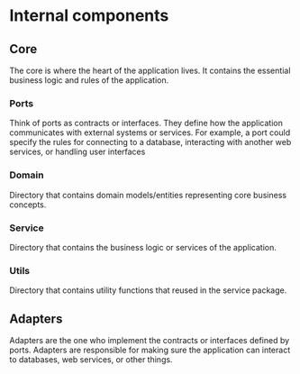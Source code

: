 # Internal components
## Core
The core is where the heart of the application lives. It contains the essential business
logic and rules of the application.

### Ports
Think of ports as contracts or interfaces. They define how the application communicates with
external systems or services. For example, a port could specify the rules for connecting to a
database, interacting with another web services, or handling user interfaces

### Domain
Directory that contains domain models/entities representing core business concepts.

### Service 
Directory that contains the business logic or services of the application.

### Utils
Directory that contains utility functions that reused in the service package.

## Adapters
Adapters are the one who implement the contracts or interfaces defined by ports. Adapters are responsible for making sure the application can interact to databases, web services, or other things.
